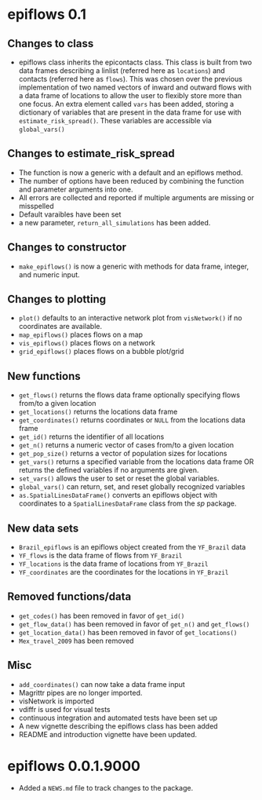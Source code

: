 # epiflows 0.1

## Changes to class

* epiflows class inherits the epicontacts class. This class is built from two
  data frames describing a linlist (referred here as `locations`) and contacts
  (referred here as `flows`). This was chosen over the previous implementation
  of two named vectors of inward and outward flows with a data frame of 
  locations to allow the user to flexibly store more than one focus. An extra
  element called `vars` has been added, storing a dictionary of variables that
  are present in the data frame for use with `estimate_risk_spread()`. These
  variables are accessible via `global_vars()`
  
## Changes to estimate_risk_spread

* The function is now a generic with a default and an epiflows method.
* The number of options have been reduced by combining the function and parameter
  arguments into one.
* All errors are collected and reported if multiple arguments are missing or misspelled
* Default varaibles have been set
* a new parameter, `return_all_simulations` has been added.

## Changes to constructor

* `make_epiflows()` is now a generic with methods for data frame, integer, and 
   numeric input.
  
## Changes to plotting

* `plot()` defaults to an interactive network plot from `visNetwork()` if no
   coordinates are available.
* `map_epiflows()` places flows on a map
* `vis_epiflows()` places flows on a network
* `grid_epiflows()` places flows on a bubble plot/grid

## New functions

* `get_flows()` returns the flows data frame optionally specifying flows from/to a given location
* `get_locations()` returns the locations data frame
* `get_coordinates()` returns coordinates or `NULL` from the locations data frame
* `get_id()` returns the identifier of all locations
* `get_n()` returns a numeric vector of cases from/to a given location
* `get_pop_size()` returns a vector of population sizes for locations
* `get_vars()` returns a specified variable from the locations data frame
   OR returns the defined variables if no arguments are given.
* `set_vars()` allows the user to set or reset the global variables.
* `global_vars()` can return, set, and reset globally recognized variables
* `as.SpatialLinesDataFrame()` converts an epiflows object with coordinates to
   a `SpatialLinesDataFrame` class from the *sp* package.
  
## New data sets

* `Brazil_epiflows` is an epiflows object created from the `YF_Brazil` data
* `YF_flows` is the data frame of flows from `YF_Brazil`
* `YF_locations` is the data frame of locations from `YF_Brazil`
* `YF_coordinates` are the coordinates for the locations in `YF_Brazil`

## Removed functions/data

* `get_codes()` has been removed in favor of `get_id()`
* `get_flow_data()` has been removed in favor of `get_n()` and `get_flows()`
* `get_location_data()` has been removed in favor of `get_locations()`
* `Mex_travel_2009` has been removed

## Misc

* `add_coordinates()` can now take a data frame input
* Magrittr pipes are no longer imported. 
* visNetwork is imported
* vdiffr is used for visual tests
* continuous integration and automated tests have been set up
* A new vignette describing the epiflows class has been added
* README and introduction vignette have been updated.

# epiflows 0.0.1.9000

* Added a `NEWS.md` file to track changes to the package.



